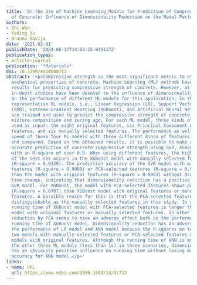 ```yaml
---
title: 'On the Use of Machine Learning Models for Prediction of Compressive Strength
  of Concrete: Influence of Dimensionality Reduction on the Model Performance'
authors:
- Zhi Wan
- Yading Xu
- Branko Šavija
date: '2021-02-01'
publishDate: '2024-06-17T14:55:15.045117Z'
publication_types:
- article-journal
publication: '*Materials*'
doi: 10.3390/ma14040713
abstract: '<p>Compressive strength is the most significant metric to evaluate the
  mechanical properties of concrete. Machine Learning (ML) methods have shown promising
  results for predicting compressive strength of concrete. However, at present, no
  in-depth studies have been devoted to the influence of dimensionality reduction
  on the performance of different ML models for this application. In this work, four
  representative ML models, i.e., Linear Regression (LR), Support Vector Regression
  (SVR), Extreme Gradient Boosting (XGBoost), and Artificial Neural Network (ANN),
  are trained and used to predict the compressive strength of concrete based on its
  mixture composition and curing age. For each ML model, three kinds of features are
  used as input: the eight original features, six Principal Component Analysis (PCA)-selected
  features, and six manually selected features. The performance as well as the training
  speed of those four ML models with three different kinds of features is assessed
  and compared. Based on the obtained results, it is possible to make a relatively
  accurate prediction of concrete compressive strength using SVR, XGBoost, and ANN
  with an R-square of over 0.9. When using different features, the highest R-square
  of the test set occurs in the XGBoost model with manually selected features as inputs
  (R-square = 0.9339). The prediction accuracy of the SVR model with manually selected
  features (R-square = 0.9080) or PCA-selected features (R-square = 0.9134) is better
  than the model with original features (R-square = 0.9003) without dramatic running
  time change, indicating that dimensionality reduction has a positive influence on
  SVR model. For XGBoost, the model with PCA-selected features shows poorer performance
  (R-square = 0.8787) than XGBoost model with original features or manually selected
  features. A possible reason for this is that the PCA-selected features are not as
  distinguishable as the manually selected features in this study. In addition, the
  running time of XGBoost model with PCA-selected features is longer than XGBoost
  model with original features or manually selected features. In other words, dimensionality
  reduction by PCA seems to have an adverse effect both on the performance and the
  running time of XGBoost model. Dimensionality reduction has an adverse effect on
  the performance of LR model and ANN model because the R-squares on test set of those
  two models with manually selected features or PCA-selected features are lower than
  models with original features. Although the running time of ANN is much longer than
  the other three ML models (less than 1s) in three scenarios, dimensionality reduction
  has an obviously positive influence on running time without losing much prediction
  accuracy for ANN model.</p>'
links:
- name: URL
  url: https://www.mdpi.com/1996-1944/14/4/713
---
```

